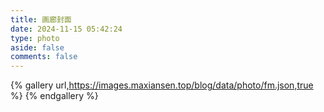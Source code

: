 ```yaml
---
title: 画廊封面
date: 2024-11-15 05:42:24
type: photo
aside: false
comments: false
---
```


{% gallery url,https://images.maxiansen.top/blog/data/photo/fm.json,true %}
{% endgallery %}